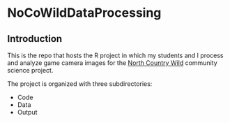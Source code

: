 # NoCoWildDataProcessing

## Introduction
This is the repo that hosts the R project in which my students and I process and analyze game camera images for the [North Country Wild](https://www.natureupnorth.org/north-country-wild) community science project.

The project is organized with three subdirectories:  
  - Code  
  - Data  
  - Output  
  